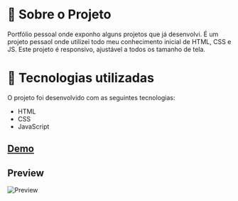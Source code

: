 # :rocket: Sobre o Projeto

Portfólio pessoal onde exponho alguns projetos que já desenvolvi. 
É um projeto pessaol onde utilizei todo meu conhecimento inicial de HTML, CSS e JS. Este projeto é responsivo, ajustável a todos os tamanho de tela.

# :rocket: Tecnologias utilizadas

O projeto foi desenvolvido com as seguintes tecnologias:

* HTML 
* CSS
* JavaScript

## [Demo](https://dev-paixao.github.io/portfolio/)

## Preview
![Preview](./img/preview.gif)
